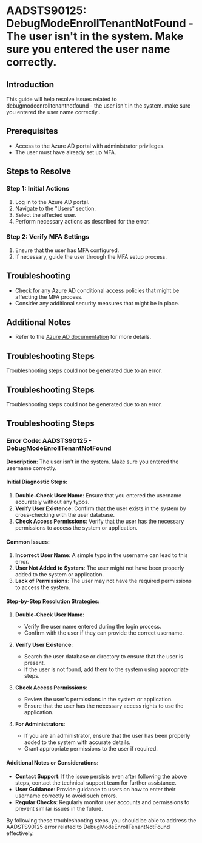 # AADSTS90125: DebugModeEnrollTenantNotFound - The user isn't in the system. Make sure you entered the user name correctly.

## Introduction

This guide will help resolve issues related to debugmodeenrolltenantnotfound -
the user isn't in the system. make sure you entered the user name correctly..

## Prerequisites

* Access to the Azure AD portal with administrator privileges.
* The user must have already set up MFA.

## Steps to Resolve

### Step 1: Initial Actions

1. Log in to the Azure AD portal.
2. Navigate to the "Users" section.
3. Select the affected user.
4. Perform necessary actions as described for the error.

### Step 2: Verify MFA Settings

1. Ensure that the user has MFA configured.
2. If necessary, guide the user through the MFA setup process.

## Troubleshooting

* Check for any Azure AD conditional access policies that might be affecting the
  MFA process.
* Consider any additional security measures that might be in place.

## Additional Notes

* Refer to the
  [Azure AD documentation](https://learn.microsoft.com/en-us/azure/active-directory/)
  for more details.

## Troubleshooting Steps

Troubleshooting steps could not be generated due to an error.

## Troubleshooting Steps

Troubleshooting steps could not be generated due to an error.

## Troubleshooting Steps

### Error Code: AADSTS90125 - DebugModeEnrollTenantNotFound

**Description**: The user isn't in the system. Make sure you entered the
username correctly.

#### Initial Diagnostic Steps:

1. **Double-Check User Name**: Ensure that you entered the username accurately
   without any typos.
2. **Verify User Existence**: Confirm that the user exists in the system by
   cross-checking with the user database.
3. **Check Access Permissions**: Verify that the user has the necessary
   permissions to access the system or application.

#### Common Issues:

1. **Incorrect User Name**: A simple typo in the username can lead to this
   error.
2. **User Not Added to System**: The user might not have been properly added to
   the system or application.
3. **Lack of Permissions**: The user may not have the required permissions to
   access the system.

#### Step-by-Step Resolution Strategies:

1. **Double-Check User Name**:

   * Verify the user name entered during the login process.
   * Confirm with the user if they can provide the correct username.

2. **Verify User Existence**:

   * Search the user database or directory to ensure that the user is present.
   * If the user is not found, add them to the system using appropriate steps.

3. **Check Access Permissions**:

   * Review the user's permissions in the system or application.
   * Ensure that the user has the necessary access rights to use the
     application.

4. **For Administrators**:
   * If you are an administrator, ensure that the user has been properly added
     to the system with accurate details.
   * Grant appropriate permissions to the user if required.

#### Additional Notes or Considerations:

* **Contact Support**: If the issue persists even after following the above
  steps, contact the technical support team for further assistance.
* **User Guidance**: Provide guidance to users on how to enter their username
  correctly to avoid such errors.
* **Regular Checks**: Regularly monitor user accounts and permissions to prevent
  similar issues in the future.

By following these troubleshooting steps, you should be able to address the
AADSTS90125 error related to DebugModeEnrollTenantNotFound effectively.
